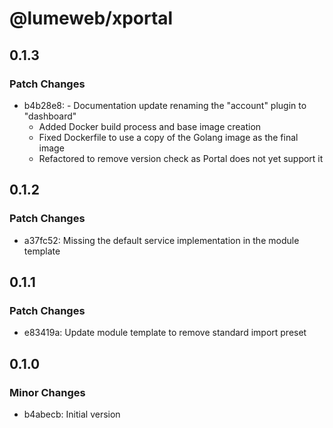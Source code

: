 # @lumeweb/xportal

## 0.1.3

### Patch Changes

- b4b28e8: - Documentation update renaming the "account" plugin to "dashboard"
  - Added Docker build process and base image creation
  - Fixed Dockerfile to use a copy of the Golang image as the final image
  - Refactored to remove version check as Portal does not yet support it

## 0.1.2

### Patch Changes

- a37fc52: Missing the default service implementation in the module template

## 0.1.1

### Patch Changes

- e83419a: Update module template to remove standard import preset

## 0.1.0

### Minor Changes

- b4abecb: Initial version

